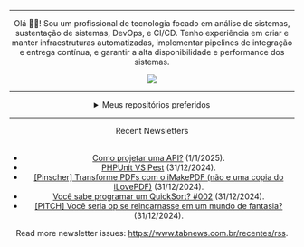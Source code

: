 <div align="center">
<hr>
<p>Olá 👋🏾! Sou um profissional de tecnologia focado em análise de sistemas, sustentação de sistemas, DevOps, e CI/CD. Tenho experiência em criar e manter infraestruturas automatizadas, implementar pipelines de integração e entrega contínua, e garantir a alta disponibilidade e performance dos sistemas.</p>
  <img src="https://media.giphy.com/media/yAGIvCiwPJn5C/giphy.gif">
<hr>
  <details>
  <summary>Meus repositórios preferidos</summary>
  <br />
  Alguns dos meus melhores repositórios:
  <br />
<br />
  <ul><li><a href=https://github.com/KubeNerd/aluratube target="_blank" rel="noopener noreferrer">KubeNerd/aluratube</a> (<b>0</b> ✨ and <b>0</b> 🍴): Aluratube - Desenvolvido durante a imersão React da Alura no final de 2022</li><li><a href=https://github.com/KubeNerd/nlw-ia target="_blank" rel="noopener noreferrer">KubeNerd/nlw-ia</a> (<b>0</b> ✨ and <b>0</b> 🍴): Projeto desenvolvido durante a NLW IA - Usando a API da OPENAI</li><li><a href=https://github.com/KubeNerd/nlw-journey-ia target="_blank" rel="noopener noreferrer">KubeNerd/nlw-journey-ia</a> (<b>0</b> ✨ and <b>0</b> 🍴): NLW IA - Agent de viagens usando python + langchain + GPT</li>
<li>More coming soon :).</li>
</ul>
  </details>
  <hr/>
    <summary>Recent Newsletters</summary>
  <br />
  <ul>
    <li><a href=https://www.tabnews.com.br/alxyzzz/como-projetar-uma-api target="_blank" rel="noopener noreferrer">Como projetar uma API?</a> (1/1/2025).</li><li><a href=https://www.tabnews.com.br/JoaoDeveloper/phpunit-vs-pest target="_blank" rel="noopener noreferrer">PHPUnit VS Pest</a> (31/12/2024).</li><li><a href=https://www.tabnews.com.br/Matrixs0beit/pinscher-transforme-pdfs-com-o-imakepdf-nao-e-uma-copia-do-ilovepdf target="_blank" rel="noopener noreferrer">[Pinscher] Transforme PDFs com o iMakePDF (não e uma copia do iLovePDF)</a> (31/12/2024).</li><li><a href=https://www.tabnews.com.br/PedroDrim/voce-sabe-programar-um-quicksort-002 target="_blank" rel="noopener noreferrer">Você sabe programar um QuickSort? #002</a> (31/12/2024).</li><li><a href=https://www.tabnews.com.br/anderu/pitch-voce-seria-op-se-reincarnasse-em-um-mundo-de-fantasia target="_blank" rel="noopener noreferrer">[PITCH] Você seria op se reincarnasse em um mundo de fantasia?</a> (31/12/2024).</li>
  </ul>
<p>Read more newsletter issues: <a href="https://www.tabnews.com.br/recentes/rss">https://www.tabnews.com.br/recentes/rss</a>.</p>
  </details>
